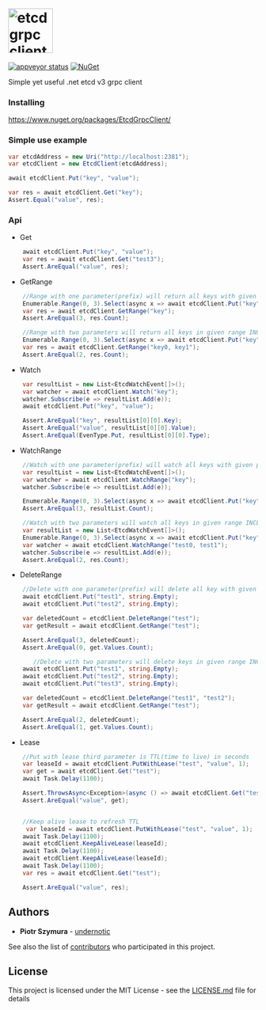 # <img height="90" alt="etcd grpc client" src="https://raw.githubusercontent.com/undernotic/etcdgrpcclient/master/img/logo.png">
[![appveyor status](https://ci.appveyor.com/api/projects/status/github/undernotic/etcdgrpcclient)](https://ci.appveyor.com/project/UnderNotic/etcdgrpcclient) [![NuGet](https://img.shields.io/nuget/vpre/EtcdGrpcClient.svg?style=plastic)](https://www.nuget.org/packages/EtcdGrpcClient)

Simple yet useful .net etcd v3 grpc client

### Installing
https://www.nuget.org/packages/EtcdGrpcClient/

### Simple use example
``` csharp
var etcdAddress = new Uri("http://localhost:2381");
var etcdClient = new EtcdClient(etcdAddress);

await etcdClient.Put("key", "value");

var res = await etcdClient.Get("key");
Assert.Equal("value", res);
```

### Api
- Get
``` csharp
    await etcdClient.Put("key", "value");
    var res = await etcdClient.Get("test3");
    Assert.AreEqual("value", res); 
```
- GetRange
``` csharp
    //Range with one parameter(prefix) will return all keys with given prefix
    Enumerable.Range(0, 3).Select(async x => await etcdClient.Put("key" + x, "value" + x));
    var res = await etcdClient.GetRange("key");
    Assert.AreEqual(3, res.Count);

    //Range with two parameters will return all keys in given range INCLUDING
    Enumerable.Range(0, 3).Select(async x => await etcdClient.Put("key" + x, "value" + x));
    var res = await etcdClient.GetRange("key0, key1");
    Assert.AreEqual(2, res.Count);
```
- Watch
``` csharp
    var resultList = new List<EtcdWatchEvent[]>();
    var watcher = await etcdClient.Watch("key");
    watcher.Subscribe(e => resultList.Add(e));
    await etcdClient.Put("key", "value");

    Assert.AreEqual("key", resultList[0][0].Key);
    Assert.AreEqual("value", resultList[0][0].Value);
    Assert.AreEqual(EvenType.Put, resultList[0][0].Type);
```
- WatchRange
``` csharp
    //Watch with one parameter(prefix) will watch all keys with given prefix
    var resultList = new List<EtcdWatchEvent[]>();
    var watcher = await etcdClient.WatchRange("key");
    watcher.Subscribe(e => resultList.Add(e));

    Enumerable.Range(0, 3).Select(async x => await etcdClient.Put("key" + x, "value" + x));
    Assert.AreEqual(3, resultList.Count);

    //Watch with two parameters will watch all keys in given range INCLUDING
    var resultList = new List<EtcdWatchEvent[]>();
    Enumerable.Range(0, 3).Select(async x => await etcdClient.Put("key" + x, "value" + x));
    var watcher = await etcdClient.WatchRange("test0, test1");
    watcher.Subscribe(e => resultList.Add(e));
    Assert.AreEqual(2, res.Count);
```
- DeleteRange
``` csharp
    //Delete with one parameter(prefix) will delete all key with given prefix
    await etcdClient.Put("test1", string.Empty);
    await etcdClient.Put("test2", string.Empty);

    var deletedCount = etcdClient.DeleteRange("test");
    var getResult = await etcdClient.GetRange("test");

    Assert.AreEqual(3, deletedCount);
    Assert.AreEqual(0, get.Values.Count);

       //Delete with two parameters will delete keys in given range INCLUDING
    await etcdClient.Put("test1", string.Empty);
    await etcdClient.Put("test2", string.Empty);
    await etcdClient.Put("test3", string.Empty);

    var deletedCount = etcdClient.DeleteRange("test1", "test2");
    var getResult = await etcdClient.GetRange("test");

    Assert.AreEqual(2, deletedCount);
    Assert.AreEqual(1, get.Values.Count);
```

- Lease
``` csharp
    //Put with lease third parameter is TTL(time to live) in seconds
    var leaseId = await etcdClient.PutWithLease("test", "value", 1);
    var get = await etcdClient.Get("test");
    await Task.Delay(1100);

    Assert.ThrowsAsync<Exception>(async () => await etcdClient.Get("test"));
    Assert.AreEqual("value", get);


    //Keep alive lease to refresh TTL
     var leaseId = await etcdClient.PutWithLease("test", "value", 1);
    await Task.Delay(1100);
    await etcdClient.KeepAliveLease(leaseId);
    await Task.Delay(1100);
    await etcdClient.KeepAliveLease(leaseId);
    await Task.Delay(1100);
    var res = await etcdClient.Get("test");

    Assert.AreEqual("value", res);
```

## Authors

* **Piotr Szymura** - [undernotic](https://github.com/undernotic)

See also the list of [contributors](https://github.com/undernotic/etcdgrpcclient/contributors) who participated in this project.

## License

This project is licensed under the MIT License - see the [LICENSE.md](LICENSE) file for details
